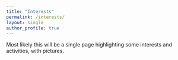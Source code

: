 ```yaml
---
title: "Interests"
permalink: /interests/
layout: single
author_profile: true
---
```


Most likely this will be a single page highlighting some interests and activities, with pictures.

